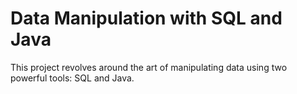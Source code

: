 # Data Manipulation with SQL and Java
This project revolves around the art of manipulating data using two powerful tools: SQL and Java.
